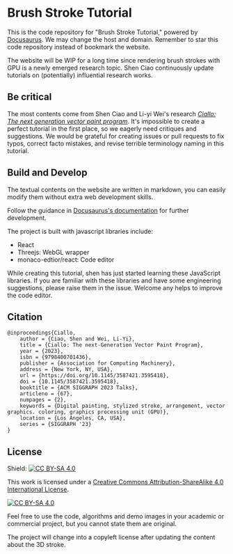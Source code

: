 # Brush Stroke Tutorial

This is the code repository for "Brush Stroke Tutorial," powered by [Docusaurus](https://docusaurus.io/).
We may change the host and domain. Remember to star this code repository instead of bookmark the website.

The website will be WIP for a long time since rendering brush strokes with GPU is a newly emerged research topic.
Shen Ciao continuously update tutorials on (potentially) influential research works.

## Be critical
The most contents come from Shen Ciao and Li-yi Wei's research *[Ciallo: The next generation vector paint program][Ciallo]*.
It's impossible to create a perfect tutorial in the first place, so we eagerly need critiques and suggestions.
We would be grateful for creating issues or pull requests to fix typos, correct facto mistakes, and revise terrible terminology naming in this tutorial.

## Build and Develop
The textual contents on the website are written in markdown, you can easily modify them without extra web development skills.

Follow the guidance in [Docusaurus's documentation](https://docusaurus.io/docs/installation) for further development.

The project is built with javascript libraries include:
- React
- Threejs: WebGL wrapper
- monaco-edtior/react: Code editor

While creating this tutorial, shen has just started learning these JavaScript libraries.
If you are familiar with these libraries and have some engineering suggestions, please raise them in the issue.
Welcome any helps to improve the code editor.

## Citation
    @inproceedings{Ciallo,
        author = {Ciao, Shen and Wei, Li-Yi},
        title = {Ciallo: The next-Generation Vector Paint Program},
        year = {2023},
        isbn = {9798400701436},
        publisher = {Association for Computing Machinery},
        address = {New York, NY, USA},
        url = {https://doi.org/10.1145/3587421.3595418},
        doi = {10.1145/3587421.3595418},
        booktitle = {ACM SIGGRAPH 2023 Talks},
        articleno = {67},
        numpages = {2},
        keywords = {Digital painting, stylized stroke, arrangement, vector graphics. coloring, graphics processing unit (GPU)},
        location = {Los Angeles, CA, USA},
        series = {SIGGRAPH '23}
    }

## License
Shield: [![CC BY-SA 4.0][cc-by-sa-shield]][cc-by-sa]

This work is licensed under a
[Creative Commons Attribution-ShareAlike 4.0 International License][cc-by-sa].

[![CC BY-SA 4.0][cc-by-sa-image]][cc-by-sa]

[cc-by-sa]: http://creativecommons.org/licenses/by-sa/4.0/
[cc-by-sa-image]: https://licensebuttons.net/l/by-sa/4.0/88x31.png
[cc-by-sa-shield]: https://img.shields.io/badge/License-CC%20BY--SA%204.0-lightgrey.svg

Feel free to use the code, algorithms and demo images in your academic or commercial project, but you cannot state them are original.

The project will change into a copyleft license after updating the content about the 3D stroke.

[Ciallo]: https://github.com/ShenCiao/Ciallo